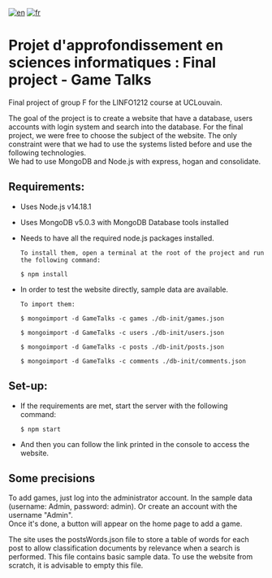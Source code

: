 [![en](https://img.shields.io/badge/lang-en-red.svg)](https://github.com/Julien-Devos/ProjetAppSINF-Final/blob/master/README.md)
[![fr](https://img.shields.io/badge/lang-fr-blue.svg)](https://github.com/Julien-Devos/ProjetAppSINF-Final/blob/master/README.fr.md)

# Projet d'approfondissement en sciences informatiques : Final project - Game Talks

Final project of group F for the LINFO1212 course at UCLouvain.

The goal of the project is to create a website that have a database, users accounts with login system and search into
the database. For the final project, we were free to choose the subject of the website. The only constraint were that
we had to use the systems listed before and use the following technologies.\
We had to use MongoDB and Node.js with express, hogan and consolidate.

## Requirements:

- Uses Node.js v14.18.1

- Uses MongoDB v5.0.3 with MongoDB Database tools installed

- Needs to have all the required node.js packages installed.

  ```batch
  To install them, open a terminal at the root of the project and run the following command:
  
  $ npm install
  ```

- In order to test the website directly, sample data are available.

  ```batch
  To import them:
  
  $ mongoimport -d GameTalks -c games ./db-init/games.json
  
  $ mongoimport -d GameTalks -c users ./db-init/users.json
  
  $ mongoimport -d GameTalks -c posts ./db-init/posts.json
  
  $ mongoimport -d GameTalks -c comments ./db-init/comments.json
  ```
 
## Set-up:

- If the requirements are met, start the server with the following command:

  ```batch
  $ npm start  
  ```

- And then you can follow the link printed in the console to access the website.

## Some precisions

To add games, just log into the administrator account. In the sample data
(username: Admin, password: admin). Or create an account with the username "Admin". \
Once it's done, a button will appear on the home page to add a game.

The site uses the postsWords.json file to store a table of words for each post to allow classification
documents by relevance when a search is performed. This file contains basic sample data.
To use the website from scratch, it is advisable to empty this file.